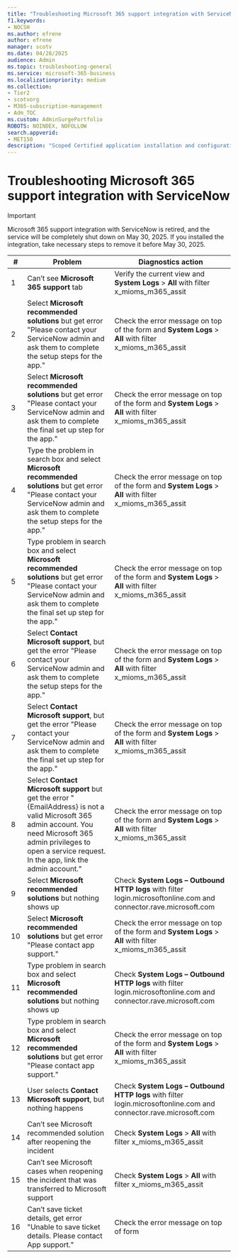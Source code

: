 ```yaml
---
title: "Troubleshooting Microsoft 365 support integration with ServiceNow"
f1.keywords:
- NOCSH
ms.author: efrene
author: efrene
manager: scotv
ms.date: 04/28/2025
audience: Admin
ms.topic: troubleshooting-general
ms.service: microsoft-365-business
ms.localizationpriority: medium
ms.collection:
- Tier2
- scotvorg
- M365-subscription-management
- Adm_TOC
ms.custom: AdminSurgePortfolio
ROBOTS: NOINDEX, NOFOLLOW
search.appverid:
- MET150
description: "Scoped Certified application installation and configuration guide for ServiceNow."
---
```


# Troubleshooting Microsoft 365 support integration with ServiceNow

> [!IMPORTANT]
> Microsoft 365 support integration with ServiceNow is retired, and the service will be completely shut down on May 30, 2025. If you installed the integration, take necessary steps to remove it before May 30, 2025.

| \#  | Problem  | Diagnostics action     |
|-----|--------------------------------|----------------------|
| 1   | Can’t see **Microsoft 365 support** tab                                                                                                                                                                                    | Verify the current view and **System Logs** &gt; **All** with filter x\_mioms\_m365\_assit                        |
| 2   | Select **Microsoft recommended solutions** but get error "Please contact your ServiceNow admin and ask them to complete the setup steps for the app."                                                                      | Check the error message on top of the form and **System Logs** &gt; **All** with filter x\_mioms\_m365\_assit     |
| 3   | Select **Microsoft recommended solutions** but get error "Please contact your ServiceNow admin and ask them to complete the final set up step for the app."                                                                | Check the error message on top of the form and **System Logs** &gt; **All** with filter x\_mioms\_m365\_assit     |
| 4   | Type the problem in search box and select **Microsoft recommended solutions** but get error "Please contact your ServiceNow admin and ask them to complete the setup steps for the app."                                   | Check the error message on top of the form and **System Logs** &gt; **All** with filter x\_mioms\_m365\_assit     |
| 5   | Type problem in search box and select **Microsoft recommended solutions** but get error "Please contact your ServiceNow admin and ask them to complete the final set up step for the app."                                 | Check the error message on top of the form and **System Logs** &gt; **All** with filter x\_mioms\_m365\_assit     |
| 6   | Select **Contact Microsoft support**, but get the error "Please contact your ServiceNow admin and ask them to complete the setup steps for the app."                                                                       | Check the error message on top of the form and **System Logs** &gt; **All** with filter x\_mioms\_m365\_assit     |
| 7   | Select **Contact Microsoft support**, but get the error "Please contact your ServiceNow admin and ask them to complete the final set up step for the app."                                                                 | Check the error message on top of the form and **System Logs** &gt; **All** with filter x\_mioms\_m365\_assit     |
| 8   | Select **Contact Microsoft support** but get the error "{EmailAddress} is not a valid Microsoft 365 admin account. You need Microsoft 365 admin privileges to open a service request. In the app, link the admin account." | Check the error message on top of the form and **System Logs** &gt; **All** with filter x\_mioms\_m365\_assit     |
| 9   | Select **Microsoft recommended solutions** but nothing shows up                                                                                                                                                            | Check **System Logs – Outbound HTTP logs** with filter login.microsoftonline.com and connector.rave.microsoft.com |
| 10  | Select **Microsoft recommended solutions** but get error "Please contact app support."                                                                                                                                     | Check the error message on top of the form and **System Logs** &gt; **All** with filter x\_mioms\_m365\_assit     |
| 11  | Type problem in search box and select **Microsoft recommended solutions** but nothing shows up                                                                                                                             | Check **System Logs – Outbound HTTP logs** with filter login.microsoftonline.com and connector.rave.microsoft.com |
| 12  | Type problem in search box and select **Microsoft recommended solutions** but get error "Please contact app support."                                                                                                      | Check the error message on top of the form and **System Logs** &gt; **All** with filter x\_mioms\_m365\_assit     |
| 13  | User selects **Contact Microsoft support**, but nothing happens                                                                                                                                                            | Check **System Logs – Outbound HTTP logs** with filter login.microsoftonline.com and connector.rave.microsoft.com |
| 14  | Can’t see Microsoft recommended solution after reopening the incident                                                                                                                                                      | Check **System Logs** &gt; **All** with filter x\_mioms\_m365\_assit                                              |
| 15  | Can’t see Microsoft cases when reopening the incident that was transferred to Microsoft support                                                                                                                            | Check **System Logs** &gt; **All** with filter x\_mioms\_m365\_assit                                              |
| 16  | Can’t save ticket details, get error "Unable to save ticket details. Please contact App support."                                                                                                                          | Check the error message on top of form                                                                            |
